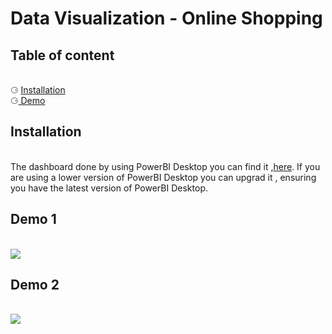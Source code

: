 # Data Visualization - Online Shopping 
<html>
  <body>
    <h2> Table of content </h2><br>
      &#x2686; <a href ="#Installation"> Installation </a><br>
      &#x2686;<a href ="#Demo"> Demo </a><br>
      <h2><div id = "Installation">Installation</div> </h2><br>
        The dashboard done by using PowerBI Desktop you can find it ,<a href ="https://powerbi.microsoft.com/en-us/desktop/" >here</a>. If you are using a lower version of PowerBI Desktop you can upgrad it , ensuring you have the latest version of PowerBI Desktop.
      <h2><div id = "Demo">Demo 1</div> </h2><br>
    <img src ="https://user-images.githubusercontent.com/54575201/161377029-199c47b9-4ed9-4bbd-8d72-bb9359a11f83.png"/>
    <h2><div id = "Demo">Demo 2</div> </h2><br>
    <img src ="https://user-images.githubusercontent.com/54575201/161820627-37788c38-8391-46c5-a195-78a0ef6d46ba.png"/>

 </body></html> 
 

